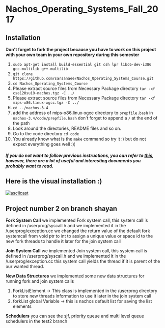 # Nachos_Operating_Systems_Fall_2017

## Installation

**Don't forget to fork the project because you have to work on this project with your own team in your own repository during this semester**

1) `sudo apt-get install build-essential git csh lpr libc6-dev-i386 gcc-multilib g++-multilib` </br>
2) `git clone https://github.com/sarsanaee/Nachos_Operating_Systems_Course.git` </br>
3) `cd Nachos_Operating_Systems_Course` </br>
4) Please extract source files from Necessary Package directory `tar -xf cse120su10-nachos.tgz -C ../`</br> 
5) Please extract source files from Necessary Package directory `tar -xf mips-x86.linux-xgcc.tgz -C ../` </br>
6) `cd ../nachos-3.4` </br>
7) add the address of mips-x86.linux-xgcc directory to `prepfile.bash` in `nachos-3.4/code/prepfile.bash` don't forget to append a `/` at the end of the path</br>
8) Look around the directories, README files and so on. </br>
9) Go to the code directory `cd code` </br>
10) You already know what is the `make` command so try it :) but do not expect everything goes well :)) </br>

##### If you do not want to follow previous instructions, you can refer to [this](http://homes.cs.washington.edu/~tom/nachos/), however, there are a lot of useful and interesting documents you probably want to read.

## Here is the visual installation :)

[![asciicast](https://asciinema.org/a/b6pc2zok0gagrmyp1e0oi67e2.png)](https://asciinema.org/a/b6pc2zok0gagrmyp1e0oi67e2)

## Project number 2 on branch shayan

**Fork System Call**
we implemented Fork system call, this system call is defined in /userprog/syscall.h and we implemented it in the /userprog/exception.cc
we changed the return value of the default fork systemcall from void ptr to int to assign a unique value or space id to the new fork threads to handle it later for the join system call

**Join System Call**
we implemented Join system call, this system call is defined in /userprog/syscall.h and we implemented it in the /userprog/exception.cc
this system call yields the thread if it is parent of the our wanted thread.

**New Data Structures**
we implemented some new data structures for running fork and join system calls 
1) ForkListElement -> This class is implemented in the /userprog directory to store new threads information to use it later in the join system call
2) forkList global Variable -> this is nachos default list for saving the list elements

**Schedulers**
you can see the sjf, priority queue and multi level queue schedulers in the test2 branch
